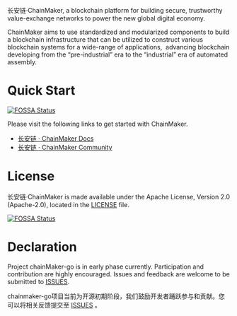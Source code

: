 长安链·ChainMaker, a blockchain platform for building secure, trustworthy value-exchange networks to power the new global digital economy.

ChainMaker aims to use standardized and modularized components to build a blockchain infrastructure that can be utilized to construct various blockchain systems for a wide-range of applications,  advancing blockchain developing from the “pre-industrial” era to the “industrial” era of automated assembly.

# Quick Start
[![FOSSA Status](https://app.fossa.com/api/projects/git%2Bgithub.com%2Fstudyzy%2Fchainmaker-go.svg?type=shield)](https://app.fossa.com/projects/git%2Bgithub.com%2Fstudyzy%2Fchainmaker-go?ref=badge_shield)

Please visit the following links to get started with ChainMaker.
- [长安链 · ChainMaker Docs](https://docs.chainmaker.org.cn/ "长安链 · ChainMaker Docs")
- [长安链 · ChainMaker Community](https://www.chainmaker.org.cn/ "长安链 · ChainMaker Community")

# License

长安链·ChainMaker is made available under the Apache License, Version 2.0 (Apache-2.0), located in the [LICENSE](./LICENSE) file.


[![FOSSA Status](https://app.fossa.com/api/projects/git%2Bgithub.com%2Fstudyzy%2Fchainmaker-go.svg?type=large)](https://app.fossa.com/projects/git%2Bgithub.com%2Fstudyzy%2Fchainmaker-go?ref=badge_large)

# Declaration
Project chainMaker-go is in early phase currently. Participation and contribution are highly encouraged. Issues and feedback are welcome to be submitted to [ISSUES](https://git.chainmaker.org.cn/chainmaker/chainmaker-go/-/issues).

chainmaker-go项目当前为开源初期阶段，我们鼓励开发者踊跃参与和贡献。您可以将相关反馈提交至 [ISSUES](https://git.chainmaker.org.cn/chainmaker/chainmaker-go/-/issues) 。